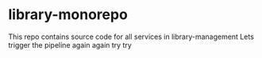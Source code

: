 # library-monorepo
This repo contains source code for all services in library-management
Lets trigger the pipeline again again try try
